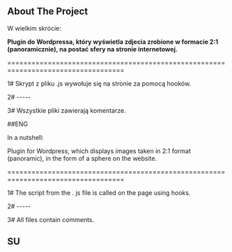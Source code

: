 

<!-- VRTick THE PROJECT -->
## About The Project


W wielkim skrócie:

**Plugin do Wordpressa, który wyświetla zdjecia zrobione w formacie 2:1 (panoramicznie), na postać sfery na stronie internetowej.**

===================================================================================

1# Skrypt z pliku .js wywołuje się na stronie za pomocą hooków. 

2# -----

3#  Wszystkie pliki zawierają komentarze.


##ENG 

In a nutshell:

Plugin for Wordpress, which displays images taken in 2:1 format (panoramic), in the form of a sphere on the website.

===================================================================================

1# The script from the . js file is called on the page using hooks.

2# -----

3# All files contain comments.

<!-- === -->
## SU 
